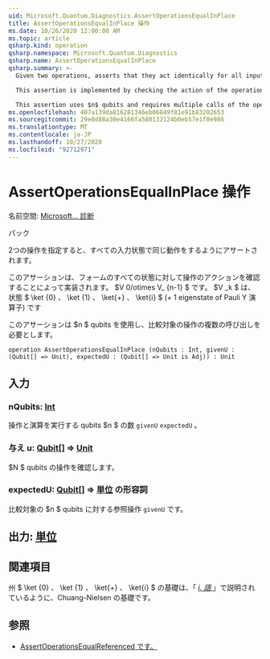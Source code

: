 ```yaml
---
uid: Microsoft.Quantum.Diagnostics.AssertOperationsEqualInPlace
title: AssertOperationsEqualInPlace 操作
ms.date: 10/26/2020 12:00:00 AM
ms.topic: article
qsharp.kind: operation
qsharp.namespace: Microsoft.Quantum.Diagnostics
qsharp.name: AssertOperationsEqualInPlace
qsharp.summary: >-
  Given two operations, asserts that they act identically for all input states.

  This assertion is implemented by checking the action of the operations on all states of the form $V_0 \otimes ... \otimes V_{n-1}$, where $V_k$ is one of the states $\ket{0}$, $\ket{1}$, $\ket{+}$ and $\ket{i}$ (+1 eigenstate of Pauli Y operator).

  This assertion uses $n$ qubits and requires multiple calls of the operations being compared.
ms.openlocfilehash: 407a139da816281346eb06849f81e91b83202653
ms.sourcegitcommit: 29e0d88a30e4166fa580132124b0eb57e1f0e986
ms.translationtype: MT
ms.contentlocale: ja-JP
ms.lasthandoff: 10/27/2020
ms.locfileid: "92712971"
---
```

# <a name="assertoperationsequalinplace-operation"></a>AssertOperationsEqualInPlace 操作

名前空間: [Microsoft... 診断](xref:Microsoft.Quantum.Diagnostics)

パック [](https://nuget.org/packages/)


2つの操作を指定すると、すべての入力状態で同じ動作をするようにアサートされます。

このアサーションは、フォームのすべての状態に対して操作のアクションを確認することによって実装されます。 $V 0/otimes V_ {n-1} $ です。 $V _k $ は、状態 $ \ket {0} $、$ \ket {1} $、$ \ket{+} $、$ \ket{i} $ (+ 1 eigenstate of Pauli Y 演算子) です

このアサーションは $n $ qubits を使用し、比較対象の操作の複数の呼び出しを必要とします。

```qsharp
operation AssertOperationsEqualInPlace (nQubits : Int, givenU : (Qubit[] => Unit), expectedU : (Qubit[] => Unit is Adj)) : Unit
```


## <a name="input"></a>入力

### <a name="nqubits--int"></a>nQubits: [Int](xref:microsoft.quantum.lang-ref.int)

操作と演算を実行する qubits $n $ の数 `givenU` `expectedU` 。


### <a name="givenu--qubit--unit"></a>与え u: [Qubit](xref:microsoft.quantum.lang-ref.qubit)[] => [Unit](xref:microsoft.quantum.lang-ref.unit) 

$N $ qubits の操作を確認します。


### <a name="expectedu--qubit--unit-adj"></a>expectedU: [Qubit](xref:microsoft.quantum.lang-ref.qubit)[] => [単位](xref:microsoft.quantum.lang-ref.unit) の形容詞

比較対象の $n $ qubits に対する参照操作 `givenU` です。



## <a name="output--unit"></a>出力: [単位](xref:microsoft.quantum.lang-ref.unit)



## <a name="references"></a>関連項目

州 $ \ket {0} $、$ \ket {1} $、$ \ket{+} $、$ \ket{i} $ の基礎は、「 [ *i. 語,*](https://arxiv.org/abs/quant-ph/9610001)」で説明されているように、Chuang-Nielsen の基礎です。

## <a name="see-also"></a>参照

- [AssertOperationsEqualReferenced です。](xref:Microsoft.Quantum.Diagnostics.AssertOperationsEqualReferenced)